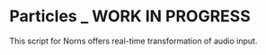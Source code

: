 # Particles _ WORK IN PROGRESS
This script for Norns offers real-time transformation of audio input.



